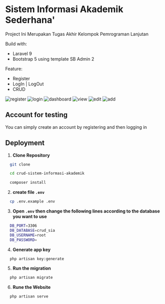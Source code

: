 # Sistem Informasi Akademik Sederhana'

Project Ini Merupakan Tugas Akhir Kelompok Pemrograman Lanjutan

Build with:

-   Laravel 9
-   Bootstrap 5 using template SB Admin 2

Feature:

-   Register
-   LogIn | LogOut
-   CRUD

![register](https://github.com/scotch01/crud-sistem-informasi-akademik/assets/101814955/f723de7f-06f0-4a97-a50c-b7ddd274f5b4)
![login](https://github.com/scotch01/crud-sistem-informasi-akademik/assets/101814955/f67d4a1d-ae8b-41dd-a4e6-887af76bfaa4)
![dashboard](https://github.com/scotch01/crud-sistem-informasi-akademik/assets/101814955/8f9b557b-49a3-4fc0-9976-08c7c95d10b5)
![view](https://github.com/scotch01/crud-sistem-informasi-akademik/assets/101814955/feaf70da-ffd1-4408-9023-1a7446417142)
![edit](https://github.com/scotch01/crud-sistem-informasi-akademik/assets/101814955/81a7e1cc-1431-4ec8-933e-118e5238abd1)
![add](https://github.com/scotch01/crud-sistem-informasi-akademik/assets/101814955/c5a43a0e-0630-4fde-93c2-cdc55f9a5307)

## Account for testing

You can simply create an account by registering and then logging in

## Deployment

1. **Clone Repository**

```bash
  git clone

  cd crud-sistem-informasi-akademik

  composer install
```

2. **create file `.env`**

```bash
  cp .env.example .env
```

3. **Open `.env` then change the following lines according to the database you want to use**

```bash
  DB_PORT=3306
  DB_DATABASE=crud_sia
  DB_USERNAME=root
  DB_PASSWORD=
```

4. **Generate app key**

```bash
  php artisan key:generate
```

5. **Run the migration**

```bash
  php artisan migrate
```

6. **Rune the Website**

```bash
  php artisan serve
```

